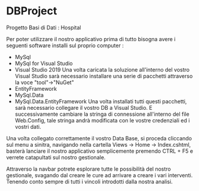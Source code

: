 # DBProject

Progetto Basi di Dati : Hospital


Per poter utilizzare il nostro applicativo prima di tutto bisogna avere i seguenti software installi sul proprio computer : 
  - MySql
  - MySql for Visual Studio
  - Visual Studio 2019
Una volta caricata la soluzione all'interno del vostro Visual Studio sarà necessario installare una serie di pacchetti attraverso la voce "tool"->"NuGet"
  - EntityFramework
  - MySql.Data
  - MySql.Data.EntityFramework
Una volta installati tutti questi pacchetti, sarà necessario collegare il vostro DB a Visual Studio. E successivamente cambiare la stringa di connessione all'interno del file
Web.Config, tale stringa andrà modificata con le vostre credenziali ed i vostri dati.
<add name="HospitalEntities" connectionString="metadata=res://*/Models.DBModel.csdl|res://*/Models.DBModel.ssdl|res://*/Models.DBModel.msl;provider=MySql.Data.MySqlClient;provider connection string=&quot;server=127.0.0.1;user id=root;password=root;database=hospital&quot;" providerName="System.Data.EntityClient" />
Una volta collegato correttamente il vostro Data Base, si proceda cliccando sul menu a sinitra, navigando nella cartella Views -> Home -> Index.cshtml, 
basterà lanciare il nostro applicativo semplicemente premendo CTRL + F5 e verrete catapultati sul nostro gestionale.

Attraverso la navbar potrete esplorare tutte le possibilità del nostro gestionale, svagando dal creare le cure ad arrivare a creare i vari interventi. Tenendo
conto sempre di tutti i vincoli introdotti dalla nostra analisi.





